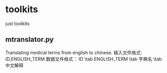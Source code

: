 # toolkits
just toolkits

## mtranslator.py
Translating medical terms from english to chinese.
输入文件格式:
ID,ENGLISH_TERM
数据文件格式：
ID \tab ENGLISH_TERM \tab 字典名 \tab 中文解释 


